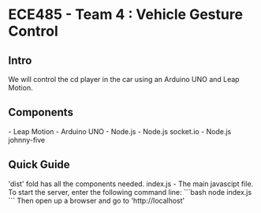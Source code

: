 ECE485 - Team 4 : Vehicle Gesture Control
======

<h2>Intro</h2>

We will control the cd player in the car using an Arduino UNO and Leap Motion. 

<h2>Components</h2>
- Leap Motion
- Arduino UNO
- Node.js
- Node.js socket.io
- Node.js johnny-five

<h2>Quick Guide</h2>
'dist' fold has all the components needed. 
index.js - The main javascipt file. 
To start the server, enter the following command line:
```bash
node index.js
```
Then open up a browser and go to 'http://localhost' 



